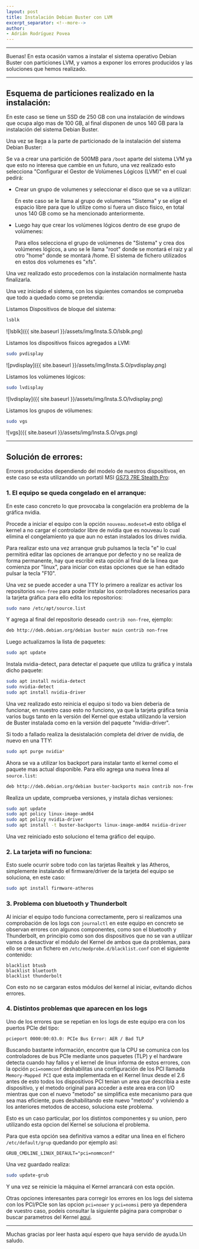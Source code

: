 ```yaml
---
layout: post
title: Instalación Debian Buster con LVM
excerpt_separator: <!--more-->
author:
- Adrián Rodríguez Povea
---
```


***

Buenas! En esta ocasión vamos a instalar el sistema operativo Debian Buster con particiones LVM, y vamos a exponer los errores producidos y las soluciones que hemos realizado.

***

<!--more-->

## Esquema de particiones realizado en la instalación:

En este caso se tiene un  SSD de 250 GB con una instalación de windows que ocupa algo mas de 100 GB, al final disponen de unos 140 GB para la instalación del sistema Debian Buster.

Una vez se llega a la parte de particionado de la instalación del sistema Debian Buster:

Se va a crear una partición de 500MB para `/boot` aparte del sistema LVM ya que esto no interesa que cambie en un futuro, una vez realizado esto selecciona "Configurar el Gestor de Volúmenes Lógicos (LVM)" en el cual pedirá:

 - Crear un grupo de volumenes y seleccionar el disco que se va a utilizar:   

   En este caso se le llama al grupo de volumenes "Sistema" y se elige el espacio libre para que lo utilize como si fuera un disco físico, en total unos 140 GB como se ha mencionado anteriormente.

 - Luego hay que crear los volúmenes lógicos dentro de ese grupo de volúmenes:   

   Para ellos selecciona el grupo de volúmenes de "Sistema" y crea dos volúmenes lógicos, a uno se le llama "root" donde se montará el raiz y al otro "home" donde se montará /home. El sistema de fichero utilizados en estos dos volumenes es "xfs".


Una vez realizado esto procedemos con la instalación normalmente hasta finalizarla.

Una vez iniciado el sistema, con los siguientes comandos se comprueba que todo a quedado como se pretendia:

Listamos Dispositivos de bloque del sistema:

```bash
lsblk
```

![lsblk]({{ site.baseurl }}/assets/img/Insta.S.O/lsblk.png)  

Listamos los dispositivos fisicos agregados a LVM:

```bash
sudo pvdisplay
```

![pvdisplay]({{ site.baseurl }}/assets/img/Insta.S.O/pvdisplay.png)

Listamos los volúmenes lógicos:

```bash
sudo lvdisplay
```

![lvdisplay]({{ site.baseurl }}/assets/img/Insta.S.O/lvdisplay.png)

Listamos los grupos de vólumenes:

```bash
sudo vgs
```

![vgs]({{ site.baseurl }}/assets/img/Insta.S.O/vgs.png)


***


## Solución de errores:

Errores producidos dependiendo del modelo de nuestros dispositivos, en este caso se esta utilizanddo un portatil MSI [GS73 7RE Stealth Pro](https://es.msi.com/Laptop/GS73-7RE-Stealth-Pro/Specification):

### 1. El equipo se queda congelado en el arranque:

En este caso concreto lo que provocaba la congelación era problema de la gráfica nvidia.   

Procede a iniciar el equipo con la opción `nouveau.modeset=0` esto obliga el kernel a no cargar el controlador libre de nvidia que es nouveau lo cual elimina el congelamiento ya que aun no estan instalados los drives nvidia. 

Para realizar esto una vez arranque grub pulsamos la tecla "e" lo cual permitirá editar las opciones de arranque por defecto y no se realiza de forma permanente, hay que escribir esta opción al final de la linea que comienza por "linux", para iniciar con estas opciones que se han editado pulsar la tecla "F10".    

Una vez se puede acceder a una TTY lo primero a realizar es activar los repositorios `non-free` para poder instalar los controladores necesarios para la tarjeta gráfica para ello edita los repositorios:    

```bash
sudo nano /etc/apt/source.list 
```
Y agrega al final del repositorio deseado `contrib non-free`, ejemplo:

```bash
deb http://deb.debian.org/debian buster main contrib non-free
```    
Luego actualizamos la lista de paquetes:

```bash
sudo apt update
```    
Instala nvidia-detect, para detectar el paquete que utiliza tu gráfica y instala dicho paquete:

```bash
sudo apt install nvidia-detect
sudo nvidia-detect
sudo apt install nvidia-driver
```    
Una vez realizado esto reinicia el equipo si todo va bien deberia de funcionar, en nuestro caso esto no funciono, ya que la tarjeta gráfica tenia varios bugs tanto en la versión del Kernel que estaba utilizando la version de Buster instalada como en la versión del paquete "nvidia-driver".    
	
Si todo a fallado realiza la desistalación completa del driver de nvidia, de nuevo en una TTY:

```bash
sudo apt purge nvidia*
```    
Ahora se va a utilizar los backport para instalar tanto el kernel como el paquete mas actual disponible. Para ello agrega una nueva linea al `source.list`:

```bash
deb http://deb.debian.org/debian buster-backports main contrib non-free
```    
Realiza un update, comprueba versiones, y instala dichas versiones:

```bash
sudo apt update
sudo apt policy linux-image-amd64
sudo apt policy nvidia-driver
sudo apt install -t buster-backports linux-image-amd64 nvidia-driver
```    
Una vez reiniciado esto soluciono el tema gráfico del equipo.

### 2. La tarjeta wifi no funciona:

Esto suele ocurrir sobre todo con las tarjetas Realtek y las Atheros, simplemente instalando el firmware/driver de la tarjeta del equipo se soluciona, en este caso:

```bash
sudo apt install firmware-atheros
```

### 3. Problema con bluetooth y Thunderbolt

Al iniciar el equipo todo funciona correctamente, pero si realizamos una comprobación de los logs con `journalctl` en este equipo en concreto se observan errores con algunos componentes, como son el bluetooth y Thunderbolt, en principio como son dos dispositivos que no se van a utilizar vamos a desactivar el módulo del Kernel de ambos que da problemas, para ello se crea un fichero en `/etc/modprobe.d/blacklist.conf` con el siguiente contenido:

```
blacklist btusb
blacklist bluetooth
blacklist thunderbolt
```

Con esto no se cargaran estos módulos del kernel al iniciar, evitando dichos errores.

### 4. Distintos problemas que aparecen en los logs

Uno de los errores que se repetian en los logs de este equipo era con los puertos PCIe del tipo:

```
pcieport 0000:00:03.0: PCIe Bus Error: AER / Bad TLP
```

Buscando bastante información, encontre que la CPU se comunica con los controladores de bus PCIe mediante unos paquetes (TLP) y el hardware detecta cuando hay fallos y el kernel de linux informa de estos errores, con la opción `pci=nommconf` deshabilitas una configuración de los PCI llamada `Memory-Mapped PCI` que esta implementada en el Kernel linux desde el 2.6 antes de esto todos los dispositivos PCI tenian un area que describia a este dispositivo, y el metodo original para acceder a este area era con I/O mientras que con el nuevo "metodo" se simplifica este mecanismo para que sea mas eficiente, pues deshabilitando este nuevo "metodo" y volviendo a los anteriores metodos de acceso, soluciona este problema.

Esto es un caso particular, por los distintos componentes y su union, pero utilizando esta opcion del Kernel se soluciona el problema.

Para que esta opción sea definitiva vamos a editar una linea en el fichero `/etc/default/grup` quedando por ejemplo así:

```
GRUB_CMDLINE_LINUX_DEFAULT="pci=nommconf"
```

Una vez guardado realiza:

```bash
sudo update-grub
```
Y una vez se reinicie la máquina el Kernel arrancará con esta opción.

Otras opciones interesantes para corregir los errores en los logs del sistema con los PCI/PCIe son las opcion `pci=noaer` y `pci=nomsi` pero ya dependera de vuestro caso, podeis consultar la siguiente página para comprobar o buscar parametros del Kernel [aqui](https://www.kernel.org/doc/html/latest/admin-guide/kernel-parameters.html).

***
    
Muchas gracias por leer hasta aquí espero que haya servido de ayuda.Un saludo.

